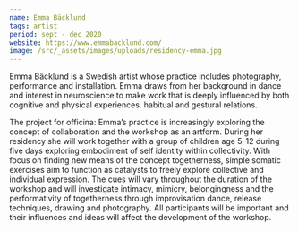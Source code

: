 ```yaml
---
name: Emma Bäcklund
tags: artist
period: sept - dec 2020
website: https://www.emmabacklund.com/
image: /src/_assets/images/uploads/residency-emma.jpg
---
```

Emma Bäcklund is a Swedish artist whose practice includes photography,  performance and installation. Emma draws from her background in dance and interest in neuroscience to make work that is deeply influenced by both cognitive and physical experiences. habitual and gestural relations.

The project for officina: Emma’s practice is increasingly exploring the concept of collaboration and the workshop as an artform. During her residency she will work together with a group of children age 5-12 during five days exploring embodiment of self identity within collectivity. With focus on finding new means of the concept togetherness, simple somatic exercises aim to function as catalysts to freely explore collective and individual expression. The cues will vary throughout the duration of the workshop and will investigate intimacy, mimicry, belongingness and the performativity of togetherness through improvisation dance, release techniques, drawing and photography. All participants will be important and their influences and ideas will affect the development of the workshop.